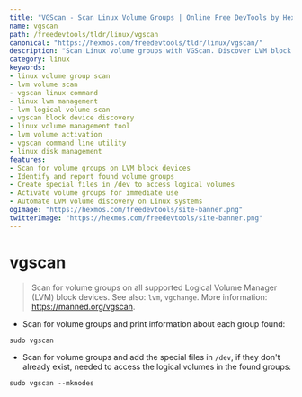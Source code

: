 ```yaml
---
title: "VGScan - Scan Linux Volume Groups | Online Free DevTools by Hexmos"
name: vgscan
path: /freedevtools/tldr/linux/vgscan
canonical: "https://hexmos.com/freedevtools/tldr/linux/vgscan/"
description: "Scan Linux volume groups with VGScan. Discover LVM block devices and activate volume groups with ease. Free online tool, no registration required."
category: linux
keywords:
- linux volume group scan
- lvm volume scan
- vgscan linux command
- linux lvm management
- lvm logical volume scan
- vgscan block device discovery
- linux volume management tool
- lvm volume activation
- vgscan command line utility
- linux disk management
features:
- Scan for volume groups on LVM block devices
- Identify and report found volume groups
- Create special files in /dev to access logical volumes
- Activate volume groups for immediate use
- Automate LVM volume discovery on Linux systems
ogImage: "https://hexmos.com/freedevtools/site-banner.png"
twitterImage: "https://hexmos.com/freedevtools/site-banner.png"
---
```


# vgscan

> Scan for volume groups on all supported Logical Volume Manager (LVM) block devices.
> See also: `lvm`, `vgchange`.
> More information: <https://manned.org/vgscan>.

- Scan for volume groups and print information about each group found:

`sudo vgscan`

- Scan for volume groups and add the special files in `/dev`, if they don't already exist, needed to access the logical volumes in the found groups:

`sudo vgscan --mknodes`
